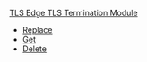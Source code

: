 <!-- Code generated for API Clients. DO NOT EDIT. -->

[TLS Edge TLS Termination Module](#api-tls-edge-tls-termination-module)

- [Replace](#api-tls-edge-tls-termination-module-replace)
- [Get](#api-tls-edge-tls-termination-module-get)
- [Delete](#api-tls-edge-tls-termination-module-delete)
